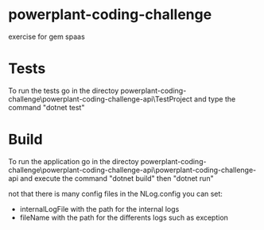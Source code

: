 # powerplant-coding-challenge
exercise for gem spaas 

# Tests

To run the tests go in the directoy powerplant-coding-challenge\powerplant-coding-challenge-api\TestProject
and type the command "dotnet test"

# Build

To run the application go in the directoy powerplant-coding-challenge\powerplant-coding-challenge-api\powerplant-coding-challenge-api 
and execute the command "dotnet build" then "dotnet run"

not that there is many config files in the NLog.config you can set: 
  - internalLogFile with the path for the internal logs
  - fileName with the path for the differents logs such as exception
